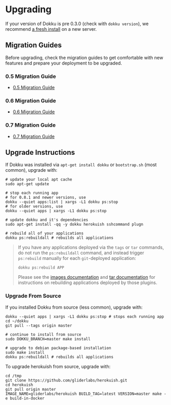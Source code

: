 # Upgrading

If your version of Dokku is pre 0.3.0 (check with `dokku version`), we recommend [a fresh install](/docs/getting-started/installation.md) on a new server.

## Migration Guides

Before upgrading, check the migration guides to get comfortable with new features and prepare your deployment to be upgraded.

### 0.5 Migration Guide

- [0.5 Migration Guide](/docs/appendices/0.5.0-migration-guide.md)

### 0.6 Migration Guide

- [0.6 Migration Guide](/docs/appendices/0.6.0-migration-guide.md)

### 0.7 Migration Guide

- [0.7 Migration Guide](/docs/appendices/0.7.0-migration-guide.md)

## Upgrade Instructions

If Dokku was installed via `apt-get install dokku` or `bootstrap.sh` (most common), upgrade with:

```shell
# update your local apt cache
sudo apt-get update

# stop each running app
# for 0.8.1 and newer versions, use
dokku --quiet apps:list | xargs -L1 dokku ps:stop
# for older versions, use 
dokku --quiet apps | xargs -L1 dokku ps:stop

# update dokku and it's dependencies
sudo apt-get install -qq -y dokku herokuish sshcommand plugn

# rebuild all of your applications
dokku ps:rebuildall # rebuilds all applications
```

> If you have any applications deployed via the `tags` or `tar` commands, do not run the `ps:rebuildall` command,
> and instead trigger `ps:rebuild` manually for each `git`-deployed application:
>
> ```
> dokku ps:rebuild APP
> ```
>
> Please see the [images documentation](/docs/deployment/methods/images.md) and [tar documentation](/docs/deployment/methods/tar.md)
> for instructions on rebuilding applications deployed by those plugins.

### Upgrade From Source

If you installed Dokku from source (less common), upgrade with:

```shell
dokku --quiet apps | xargs -L1 dokku ps:stop # stops each running app
cd ~/dokku
git pull --tags origin master

# continue to install from source
sudo DOKKU_BRANCH=master make install

# upgrade to debian package-based installation
sudo make install
dokku ps:rebuildall # rebuilds all applications
```

To upgrade herokuish from source, upgrade with:

```shell
cd /tmp
git clone https://github.com/gliderlabs/herokuish.git
cd herokuish
git pull origin master
IMAGE_NAME=gliderlabs/herokuish BUILD_TAG=latest VERSION=master make -e build-in-docker
```
